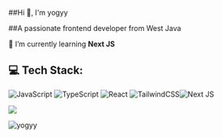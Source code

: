 ##Hi 👋, I'm yogyy

##A passionate frontend developer from West Java

🌱 I’m currently learning **Next JS**

## 💻 Tech Stack:

![JavaScript](https://img.shields.io/badge/javascript-%23323330.svg?style=flat&logo=javascript&logoColor=%23F7DF1E) ![TypeScript](https://img.shields.io/badge/typescript-%23007ACC.svg?style=flat&logo=typescript&logoColor=white) ![React](https://img.shields.io/badge/react-%2320232a.svg?style=flat&logo=react&logoColor=%2361DAFB) ![TailwindCSS](https://img.shields.io/badge/tailwindcss-%2338B2AC.svg?style=flat&logo=tailwind-css&logoColor=white)![Next JS](https://img.shields.io/badge/Next-black?style=plastic&logo=next.js&logoColor=white)

![](https://github-readme-stats.vercel.app/api/top-langs/?username=yogyy&theme=dark&hide_border=false&include_all_commits=false&count_private=false&layout=compact)


<p><img align="center" src="https://github-readme-stats.vercel.app/api/top-langs?username=yogyy&show_icons=true&locale=en&layout=compact" alt="yogyy" /></p>
<!-- [![](https://visitcount.itsvg.in/api?id=yogyy&icon=2&color=0)](https://visitcount.itsvg.in) -->

